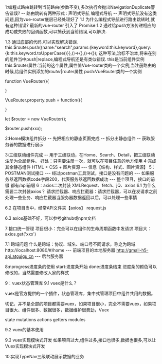 1:编程式路由跳转到当前路由(参数不变),多次执行会抛出NavigationDuplicate警告错误?
-- 路由跳转有两种形式 : 声明式导航 编程式导航
-- 声明式导航没有这类问题,因为vue-router底层已经处理好了
1.1 为什么编程式导航进行路由跳转时,就有这种错误?
最新的vue-router 引入了 Promise
1.2 通过给push方法传递相应的成功或失败的回调函数,可以捕获到当前错误,可以解决.

1.3 通过底部的代码,可以实现解决错误.
this.$router.push({name:"search",params:{keyword:this.keyword},query:{k:this.keyword.toUpperCase()}},()=>{},()=>{});
这种写法,治标不治本,将来在别的组件当中push|replace,编程式导航还是有类似错误.
this是当前组件实例
this.$router属性:当前的这个属性,属性值Vue-router类的一个实例,当注册路由的时候,给组件实例添加的$router|$router属性
push:VueRouter类的一个实例

function VueRouter(){

}

VueRouter.property.push = function(){

}

let $router = new VueRouter();

$router.push(xxx);

2:Home模块组件拆分
-- 先把相应的静态页面完成
-- 拆分出静态组件
-- 获取服务器的数据进行展示

3:三级联动组件完成
-- 用于三级联动，在Home、Search、Detail，把三级联动注册为全局组件。
好处：只需要注册一次，就可以在项目任意的地方使用
4:完成其余静态组件
HTML + CSS + 图片资源  --- 信息【结构、样式、图片资源】
5：POSTMAN测试接口
--- 经过postman工具测试，接口是没有问题的
--- 如果服务器返回数据code字段200，代表服务器返回数据成功
--- 整个项目，接口的前缀 都有/api前缀
6：axios二次封装
XMLRequest、fetch、jQ、axios
6.1 为什么需要二次封装axios？
请求拦截器、响应拦截器：请求拦截器，可以在发请求之前处理一些业务、响应拦截器当服务器数据返回以后，可以处理一些事情

6.2 在项目当中，经常API文件夹【axios】
request.js

6.3 axios基础不好，可以参考github或npm文档

7:接口统一管理
项目很小：完全可以在组件的生命周期函数中发请求
项目大：axios.get('xxx')

7.1 跨域问题
什么是跨域：协议、域名、端口号不同请求，称之为跨域
http://localhost:8080/#/home  --- 前端项目的本地服务器
http://gmall-h5-api.atguigu.cn  --- 后台服务器


8:nprogress进度条的使用
start:进度条开始
done:进度条结束
进度条的颜色可以修改的，当然需要修改人家的样式


9：vuex状态管理库
9.1 vuex是什么？

vuex是官方提供的一个插件，状态管理库，集中式管理项目中组件共用的数据。

切记，并不是全部的项目都需要vuex，如果项目很小，完全不需要vuex，如果项目很大、组件很多、数据很多，数据维护很费劲，Vuex

state
mutations
actions
getters
modules

9.2 vuex的基本使用


9.3 vuex实现模块式开发
如果项目过大,组件过多,接口也很多,数据也很多,可以让Vuex实现模块式开发


10:实现TypeNav三级联动展示数据的业务
